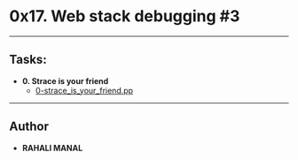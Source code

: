 # 0x17. Web stack debugging #3

---
## Tasks:

* **0. Strace is your friend**
  * [0-strace_is_your_friend.pp](./0-strace_is_your_friend.pp)
---

## Author
* **RAHALI MANAL**
